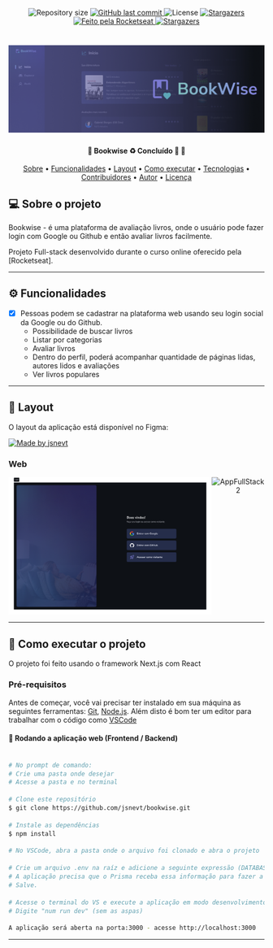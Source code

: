 <p align="center">
  <img alt="Repository size" src="https://img.shields.io/github/repo-size/jsnevt/README-bookwise">
  
  <a href="https://github.com/jsnevt/README-bookwise/commits/master">
    <img alt="GitHub last commit" src="https://img.shields.io/github/last-commit/jsnevt/README-bookwise">
  </a>
    
   <img alt="License" src="https://img.shields.io/badge/license-MIT-brightgreen">
   <a href="https://github.com/jsnevt/README-bookwise/stargazers">
    <img alt="Stargazers" src="https://img.shields.io/github/stars/jsnevt/README-bookwise?style=social">
  </a>

  <a href="https://rocketseat.com.br">
    <img alt="Feito pela Rocketseat" src="https://img.shields.io/badge/feito%20por-Rocketseat-%237519C1">
  </a>
  
  <a href="https://blog.rocketseat.com.br/">
    <img alt="Stargazers" src="https://img.shields.io/badge/Blog-Rocketseat-%237159c1?style=flat&logo=ghost">
    </a>
</p>

<h1 align="center">
    <img alt="Desafio Full-Stack" title="#desafiofullstack" src="./assets/banner.png" />
</h1>

<h4 align="center"> 
	🚧  Bookwise ♻️ Concluído 🚀 🚧
</h4>

<p align="center">
 <a href="#-sobre-o-projeto">Sobre</a> •
 <a href="#-funcionalidades">Funcionalidades</a> •
 <a href="#-layout">Layout</a> • 
 <a href="#-como-executar-o-projeto">Como executar</a> • 
 <a href="#-tecnologias">Tecnologias</a> • 
 <a href="#-contribuidores">Contribuidores</a> • 
 <a href="#-autor">Autor</a> • 
 <a href="#user-content--licença">Licença</a>
</p>

## 💻 Sobre o projeto

Bookwise - é uma plataforma de avaliação livros, onde o usuário pode fazer login com Google ou Github e então avaliar livros facilmente.

Projeto Full-stack desenvolvido durante o curso online oferecido pela [Rocketseat].

---

## ⚙️ Funcionalidades

- [x] Pessoas podem se cadastrar na plataforma web usando seu login social da Google ou do Github.
	- Possibilidade de buscar livros
	- Listar por categorias
	- Avaliar livros
	- Dentro do perfil, poderá acompanhar quantidade de páginas lidas, autores lidos e avaliações
	- Ver livros populares

---

## 🎨 Layout

O layout da aplicação está disponível no Figma:

<a href="https://www.figma.com/file/Bki8vWa3vXB5xS0Xz5HNBk/BookWise-(Copy)?type=design&node-id=1-17&mode=design&t=m71ShmJi9tCrooOZ-0">
  <img alt="Made by jsnevt" src="https://img.shields.io/badge/Acessar%20Layout%20-Figma-%2304D361">
</a>


### Web

<p align="center" style="display: flex; align-items: flex-start; justify-content: center;">
  <img alt="AppFullStack1" title="#AppFullStack" src="./assets/Login.png" width="400px">

  <img alt="AppFullStack2" title="#NextLevelWeek" src="./assets/In%C3%ADcio%20-%20Visitante.png" width="400px">
</p>

---

## 🚀 Como executar o projeto

O projeto foi feito usando o framework Next.js com React 


### Pré-requisitos

Antes de começar, você vai precisar ter instalado em sua máquina as seguintes ferramentas:
[Git](https://git-scm.com), 
[Node.js](https://nodejs.org/en/). 
Além disto é bom ter um editor para trabalhar com o código como [VSCode](https://code.visualstudio.com/)



#### 🧭 Rodando a aplicação web (Frontend / Backend)

```bash

# No prompt de comando:
# Crie uma pasta onde desejar
# Acesse a pasta e no terminal

# Clone este repositório
$ git clone https://github.com/jsnevt/bookwise.git

# Instale as dependências
$ npm install

# No VSCode, abra a pasta onde o arquivo foi clonado e abra o projeto

# Crie um arquivo .env na raíz e adicione a seguinte expressão (DATABASE_URL='file:./dev.db') - sem os parenteses
# A aplicação precisa que o Prisma receba essa informação para fazer a comunicaçãoi com o banco de dados, caso contrário, dará erro.
# Salve.

# Acesse o terminal do VS e execute a aplicação em modo desenvolvimento
# Digite "num run dev" (sem as aspas)

A aplicação será aberta na porta:3000 - acesse http://localhost:3000


```

---









